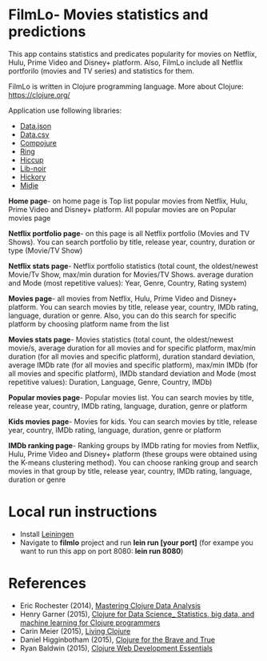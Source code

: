# FilmLo- Movies statistics and predictions

This app contains statistics and predicates popularity for movies on Netflix, Hulu, Prime Video and Disney+ platform.
Also, FilmLo include all Netflix  portforilo (movies and TV series) and statistics for them.

FilmLo is written in Clojure programming language. More about Clojure: https://clojure.org/

Application use following libraries:
* [Data.json](https://github.com/clojure/data.json)
* [Data.csv](https://github.com/clojure/data.csv)
* [Compojure](https://github.com/weavejester/compojure)
* [Ring](https://github.com/ring-clojure/ring)
* [Hiccup](https://github.com/weavejester/hiccup)
* [Lib-noir](https://github.com/noir-clojure/lib-noir)
* [Hickory](https://github.com/davidsantiago/hickory)
* [Midje](https://github.com/marick/Midje)

**Home page**- on home page is Top list popular movies from Netflix, Hulu, Prime Video and Disney+ platform. All popular movies are on Popular movies page

**Netflix portfolio page**- on this page is all Netflix portfolio (Movies and TV Shows). You can search portfolio by title, release year, country, duration or type (Movie/TV Show)

**Netflix stats page**- Netflix portfolio statistics (total count, the oldest/newest Movie/Tv Show, max/min duration for Movies/TV Shows. average duration and Mode (most repetitive values): Year, Genre, Country, Rating system)

**Movies page**- all movies from Netflix, Hulu, Prime Video and Disney+ platform. You can search movies by title, release year, country, IMDb rating, language, duration or genre. Also, you can do this search for specific platform by choosing platform name from the list

**Movies stats page**- Movies statistics (total count, the oldest/newest movie/s, average duration for all movies and for specific platform, max/min duration (for all movies and specific platform), duration standard deviation, average IMDb rate (for all movies and specific platform), max/min IMDb (for all movies and specific platform), IMDb standard deviation and Mode (most repetitive values): Duration, Language, Genre, Country, IMDb)

**Popular movies page**- Popular movies list. You can search movies by title, release year, country, IMDb rating, language, duration, genre or platform

**Kids movies page**- Movies for kids. You can search movies by title, release year, country, IMDb rating, language, duration, genre or platform

**IMDb ranking page**- Ranking groups by IMDb rating for movies from Netflix, Hulu, Prime Video and Disney+ platform 
(these groups were obtained using the K-means clustering method). You can choose ranking group and search movies in that group by title, release year, country, IMDb rating, language, duration or genre

# Local run instructions

* Install [Leiningen](https://github.com/technomancy/leiningen)
* Navigate to **filmlo** project and run **lein run [your port]** (for exampe you want to run this app on port 8080: **lein run 8080**)

# References

* Eric Rochester (2014), [Mastering Clojure Data Analysis](https://www.amazon.com/Mastering-Clojure-Data-Analysis-Rochester/dp/1783284137)
* Henry Garner (2015), [Clojure for Data Science_ Statistics, big data, and machine learning for Clojure programmers](https://www.amazon.com/Clojure-Data-Science-Henry-Garner/dp/1784397180)
* Carin Meier (2015), [Living Clojure](https://www.amazon.com/Living-Clojure-Introduction-Training-Developers/dp/1491909048)
* Daniel Higginbotham (2015), [Clojure for the Brave and True](https://www.amazon.com/Clojure-Brave-True-Ultimate-Programmer/dp/1593275919)
* Ryan Baldwin (2015), [Clojure Web Development Essentials](https://www.amazon.com/Clojure-Development-Essentials-Ryan-Baldwin/dp/1784392227)

